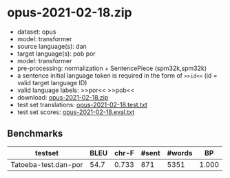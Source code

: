 # opus-2021-02-18.zip

* dataset: opus
* model: transformer
* source language(s): dan
* target language(s): pob por
* model: transformer
* pre-processing: normalization + SentencePiece (spm32k,spm32k)
* a sentence initial language token is required in the form of `>>id<<` (id = valid target language ID)
* valid language labels: >>por<< >>pob<<
* download: [opus-2021-02-18.zip](https://object.pouta.csc.fi/Tatoeba-MT-models/dan-por/opus-2021-02-18.zip)
* test set translations: [opus-2021-02-18.test.txt](https://object.pouta.csc.fi/Tatoeba-MT-models/dan-por/opus-2021-02-18.test.txt)
* test set scores: [opus-2021-02-18.eval.txt](https://object.pouta.csc.fi/Tatoeba-MT-models/dan-por/opus-2021-02-18.eval.txt)

## Benchmarks

| testset | BLEU  | chr-F | #sent | #words | BP |
|---------|-------|-------|-------|--------|----|
| Tatoeba-test.dan-por 	| 54.7 	| 0.733 	| 871 	| 5351 	| 1.000 |


